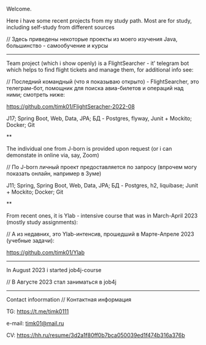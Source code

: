 Welcome.

Here i have some recent projects from my study path. Most are for study, including self-study from different sources

// Здесь приведены некоторые проекты из моего изучения Java, большинство - самообучение и курсы

***

Team project (which i show openly) is a FlightSearcher - it' telegram bot which helps to find flight tickets and manage them, for additional info see:

// Последний командный (что я показываю открыто) - FlightSearcher, это телеграм-бот, помощник для поиска авиа-билетов и операций над ними; смотреть ниже: 

https://github.com/timk01/FlightSeracher-2022-08

J17; Spring Boot, Web, Data, JPA; БД - Postgres, flyway,
Junit + Mockito; Docker; Git

**

The individual one from J-born is provided upon request (or i can demonstate in online via, say, Zoom)

// По J-born личный проект предоставляется по запросу (впрочем могу показать онлайн, например в Зуме)

J11; Spring, Spring Boot, Web, Data, JPA; БД - Postgres, h2, liquibase; Junit + Mockito; Docker; Git

**

From recent ones, it is Ylab - intensive course that was in March-April 2023 (mostly study assignments):

// А из недавних, это Ylab-интенсив, прошедший в Марте-Апреле 2023 (учебные задачи):

https://github.com/timk01/Ylab

***

In August 2023 i started job4j-course

// В Августе 2023 стал заниматься в job4j

***

Contact infoormation // Контактная информация

TG: https://t.me/timk0111

e-mail: timk01@mail.ru

CV: https://hh.ru/resume/3d2a1f80ff0b7bca050039ed1f474b316a376b


